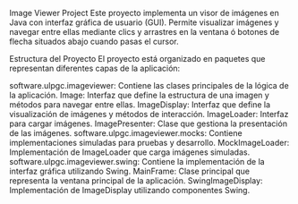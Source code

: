 Image Viewer Project
Este proyecto implementa un visor de imágenes en Java con interfaz gráfica de usuario (GUI). Permite visualizar imágenes y navegar entre ellas mediante clics y arrastres en la ventana ó botones de flecha situados abajo cuando pasas el cursor.

Estructura del Proyecto
El proyecto está organizado en paquetes que representan diferentes capas de la aplicación:

software.ulpgc.imageviewer: Contiene las clases principales de la lógica de la aplicación.
Image: Interfaz que define la estructura de una imagen y métodos para navegar entre ellas.
ImageDisplay: Interfaz que define la visualización de imágenes y métodos de interacción.
ImageLoader: Interfaz para cargar imágenes.
ImagePresenter: Clase que gestiona la presentación de las imágenes.
software.ulpgc.imageviewer.mocks: Contiene implementaciones simuladas para pruebas y desarrollo.
MockImageLoader: Implementación de ImageLoader que carga imágenes simuladas.
software.ulpgc.imageviewer.swing: Contiene la implementación de la interfaz gráfica utilizando Swing.
MainFrame: Clase principal que representa la ventana principal de la aplicación.
SwingImageDisplay: Implementación de ImageDisplay utilizando componentes Swing.
